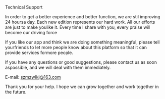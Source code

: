 Technical Support

In order to get a better experience and better function, we are stil improving 24 hoursa day. Each new edition represents our hard work. All our efforts are just to make youlike it. Every time l share with you, every praise will become our driving force

If you like our app and think we are doing something meaningful, please tell yourfriends to let more people know about this platform so that it can provide services formore people.

If you have any questions or good suggestions, please contact us as soon aspossible, and we will deal with them immediately.

E-mail: szmzwlkj@163.com

Thank you for your help. l hope we can grow together and work together in the future.













